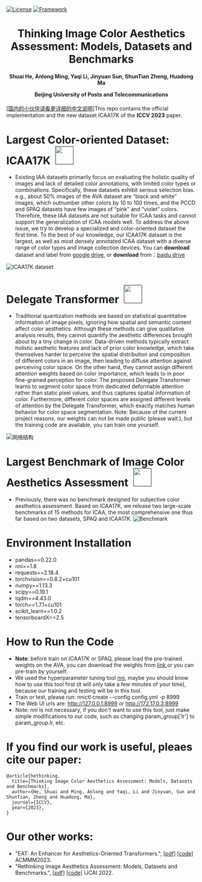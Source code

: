 [![License](https://img.shields.io/badge/License-Apache%202.0-blue.svg)](https://opensource.org/licenses/Apache-2.0)
[![Framework](https://img.shields.io/badge/PyTorch-%23EE4C2C.svg?&logo=PyTorch&logoColor=white)](https://pytorch.org/)

<div align="center">
<h1>
<b>
Thinking Image Color Aesthetics Assessment: Models, Datasets and Benchmarks
</b>
</h1>
<h4>
<b>
Shuai He, Anlong Ming, Yaqi Li, Jinyuan Sun, ShunTian Zheng, Huadong Ma
    
Beijing University of Posts and Telecommunications
</b>
</h4>
</div>

[[国内的小伙伴请看更详细的中文说明]](https://github.com/woshidandan/Image-Color-Aesthetics-Assessment/blob/main/README_CN.md)This repo contains the official implementation and the new dataset ICAA17K of the **ICCV 2023** paper.

# Largest Color-oriented Dataset: ICAA17K &nbsp;<a href=""><img width="48" src="https://github.com/woshidandan/Image-Color-Aesthetics-Assessment/assets/15050507/94354c2b-c70e-4d31-bc40-4a2c76d671ff"></a>
* Existing IAA datasets primarily focus on evaluating the holistic quality of images and lack of detailed color annotations, with limited color types or combinations. Specifically, these datasets exhibit serious selection bias. e.g., about 50% images of the AVA dataset are “black and white” images, which outnumber other colors by 10 to 100 times, and the PCCD and SPAQ datasets have few images of “pink” and “violet” colors. Therefore, these IAA datasets are not suitable for ICAA tasks and cannot support the generalization of ICAA models well. To address the above issue, we try to develop a specialized and color-oriented dataset the first time. To the best of our knowledge, our ICAA17K dataset is the largest, as well as most densely annotated ICAA dataset with a diverse range of color types and image collection devices. You can **download** dataset and label from [google drive](https://drive.google.com/file/d/18PDtXiQNqHe8NUFK9jpuAjBp2MxRjRGM/view?pli=1), or **download** from：[baidu drive](https://pan.baidu.com/s/1dKDEaiUQ6s6m_Gl5AkIbzg?pwd=8888) 

![ICAA17K dataset](https://github.com/woshidandan/Image-Color-Aesthetics-Assessment/assets/15050507/bedbe5bc-0144-4714-a47f-94aaeb2951f7) 


# Delegate Transformer &nbsp;<a href=""><img width="48" src="https://github.com/woshidandan/Image-Color-Aesthetics-Assessment/assets/15050507/94354c2b-c70e-4d31-bc40-4a2c76d671ff"></a>
* Traditional quantization methods are based on statistical quantitative information of image pixels, ignoring how spatial and semantic content affect color aesthetics. Although these methods can give qualitative analysis results, they cannot quantify the aesthetic differences brought about by a tiny change in color. Data-driven methods typically extract holistic aesthetic features and lack of prior color knowledge, which take themselves harder to perceive the spatial distribution and composition of different colors in an image, then leading to diffuse attention against perceiving color space. On the other hand, they cannot assign different attention weights based on color importance, which leads to in poor fine-grained perception for color. The proposed Delegate Transformer learns to segment color space from dedicated deformable attention rather than static pixel values, and thus captures spatial information of color. Furthermore, different color spaces are assigned different levels of attention by the Delegate Transformer, which exactly matches human behavior for color space segmentation. Note: Because of the current project reasons, our weights can not be made public (please wait.), but the training code are available, you can train one yourself.

![网络结构](https://github.com/woshidandan/Image-Color-Aesthetics-Assessment/assets/15050507/7cb28baf-65c0-41fe-a5a0-7d0078a3e8cc)

# Largest Benchmark of Image Color Aesthetics Assessment &nbsp;<a href=""><img width="48" src="https://github.com/woshidandan/Image-Color-Aesthetics-Assessment/assets/15050507/94354c2b-c70e-4d31-bc40-4a2c76d671ff"></a>
* Previously, there was no benchmark designed for subjective color aesthetics assessment. Based on ICAA17K, we release two large-scale benchmarks of 15 methods for ICAA, the most comprehensive one thus far based on two datasets, SPAQ and ICAA17K.
![Benchmark](https://github.com/woshidandan/Image-Color-Aesthetics-Assessment/assets/15050507/e555a052-1a7c-45cb-af96-8808577ca930)

# Environment Installation
* pandas==0.22.0
* nni==1.8
* requests==2.18.4
* torchvision==0.8.2+cu101
* numpy==1.13.3
* scipy==0.19.1
* tqdm==4.43.0
* torch==1.7.1+cu101
* scikit_learn==1.0.2
* tensorboardX==2.5

# How to Run the Code
* **Note**: before train on ICAA17K or SPAQ, please load the pre-trained weights on the AVA, you can download the weights from [link](https://drive.google.com/file/d/1kTwGn2f075iEFi3XrmGRGjgBCEpiNiv9/view?usp=sharing),or you can pre-train by yourself.
* We used the hyperparameter tuning tool [nni](https://github.com/microsoft/nni), maybe you should know how to use this tool first (it will only take a few minutes of your time), because our training and testing will be in this tool.
* Train or test, please run: nnictl create --config config.yml -p 8999
* The Web UI urls are: http://127.0.0.1:8999 or http://172.17.0.3:8999
* Note: nni is not necessary, if you don't want to use this tool, just make simple modifications to our code, such as changing param_group['lr'] to param_group.lr, etc.

# If you find our work is useful, pleaes cite our paper:
```
@article{hethinking,
  title={Thinking Image Color Aesthetics Assessment: Models, Datasets and Benchmarks},
  author={He, Shuai and Ming, Anlong and Yaqi, Li and Jinyuan, Sun and ShunTian, Zheng and Huadong, Ma},
  journal={ICCV},
  year={2023},
}
```

# Our other works:
+ "EAT: An Enhancer for Aesthetics-Oriented Transformers.", [[pdf]](https://github.com/woshidandan/Image-Aesthetics-Assessment/blob/main/Paper_ID_847_EAT%20An%20Enhancer%20for%20Aesthetics-Oriented%20Transformers.pdf) [[code]](https://github.com/woshidandan/Image-Aesthetics-Assessment/tree/main) ACMMM2023.
+ "Rethinking Image Aesthetics Assessment: Models, Datasets and Benchmarks.", [[pdf]](https://www.ijcai.org/proceedings/2022/0132.pdf) [[code]](https://github.com/woshidandan/TANet) IJCAI 2022.
